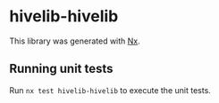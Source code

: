 # hivelib-hivelib

This library was generated with [Nx](https://nx.dev).

## Running unit tests

Run `nx test hivelib-hivelib` to execute the unit tests.
